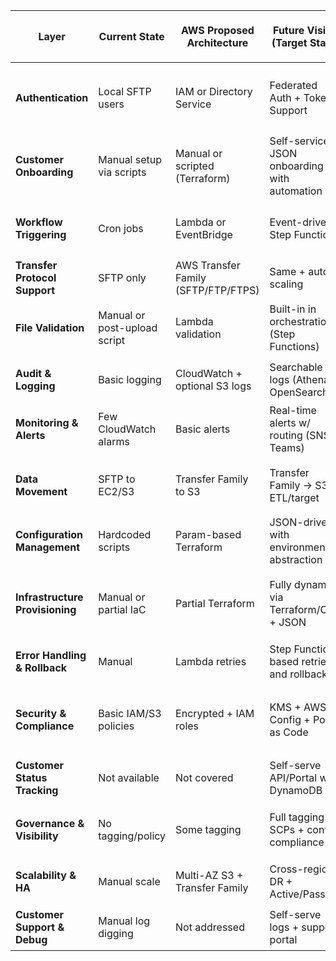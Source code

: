 | Layer                           | Current State                | AWS Proposed Architecture           | Future Vision (Target State)                 | Gap/Alignment Notes                                       | **Vote**<br>👍/👎 | **Engineer Name** | **Feedback / Concerns / Suggestions** |
| ------------------------------- | ---------------------------- | ----------------------------------- | -------------------------------------------- | --------------------------------------------------------- | ----------------- | ----------------- | ------------------------------------- |
| **Authentication**              | Local SFTP users             | IAM or Directory Service            | Federated Auth + Token Support               | ✅ Alignment. 🔍 Validate auto-expiry and token lifecycle. |                   |                   |                                       |
| **Customer Onboarding**         | Manual setup via scripts     | Manual or scripted (Terraform)      | Self-service JSON onboarding with automation | 🔍 Needs automation via UI or API                         |                   |                   |                                       |
| **Workflow Triggering**         | Cron jobs                    | Lambda or EventBridge               | Event-driven Step Functions                  | ✅ Alignment. 🔍 Confirm rule-based triggers.              |                   |                   |                                       |
| **Transfer Protocol Support**   | SFTP only                    | AWS Transfer Family (SFTP/FTP/FTPS) | Same + auto-scaling                          | ✅ Fully aligned                                           |                   |                   |                                       |
| **File Validation**             | Manual or post-upload script | Lambda validation                   | Built-in in orchestration (Step Functions)   | 🔍 Consider embedding checks + audit logs                 |                   |                   |                                       |
| **Audit & Logging**             | Basic logging                | CloudWatch + optional S3 logs       | Searchable logs (Athena, OpenSearch)         | 🔍 Validate fine-grained file-level audit                 |                   |                   |                                       |
| **Monitoring & Alerts**         | Few CloudWatch alarms        | Basic alerts                        | Real-time alerts w/ routing (SNS, Teams)     | 🔍 Needs severity-based routing setup                     |                   |                   |                                       |
| **Data Movement**               | SFTP to EC2/S3               | Transfer Family to S3               | Transfer Family → S3 → ETL/target            | ✅ Alignment. 🔍 Integrate with Glue/Data Lake             |                   |                   |                                       |
| **Configuration Management**    | Hardcoded scripts            | Param-based Terraform               | JSON-driven with environment abstraction     | 🔍 Needs flexible config modules                          |                   |                   |                                       |
| **Infrastructure Provisioning** | Manual or partial IaC        | Partial Terraform                   | Fully dynamic via Terraform/CDK + JSON       | 🔍 Validate support for modular + dynamic creation        |                   |                   |                                       |
| **Error Handling & Rollback**   | Manual                       | Lambda retries                      | Step Function-based retries and rollback     | 🔍 Requires clear rollback policy                         |                   |                   |                                       |
| **Security & Compliance**       | Basic IAM/S3 policies        | Encrypted + IAM roles               | KMS + AWS Config + Policy as Code            | 🔍 Strengthen key policies and compliance scans           |                   |                   |                                       |
| **Customer Status Tracking**    | Not available                | Not covered                         | Self-serve API/Portal with DynamoDB          | 🔍 Requires implementation from scratch                   |                   |                   |                                       |
| **Governance & Visibility**     | No tagging/policy            | Some tagging                        | Full tagging + SCPs + config compliance      | 🔍 Define tagging strategy per env/customer               |                   |                   |                                       |
| **Scalability & HA**            | Manual scale                 | Multi-AZ S3 + Transfer Family       | Cross-region DR + Active/Passive             | 🔍 Confirm CRR, Route 53 setup                            |                   |                   |                                       |
| **Customer Support & Debug**    | Manual log digging           | Not addressed                       | Self-serve logs + support portal             | 🔍 Needs debug UI/log link surfacing                      |                   |                   |                                       |
